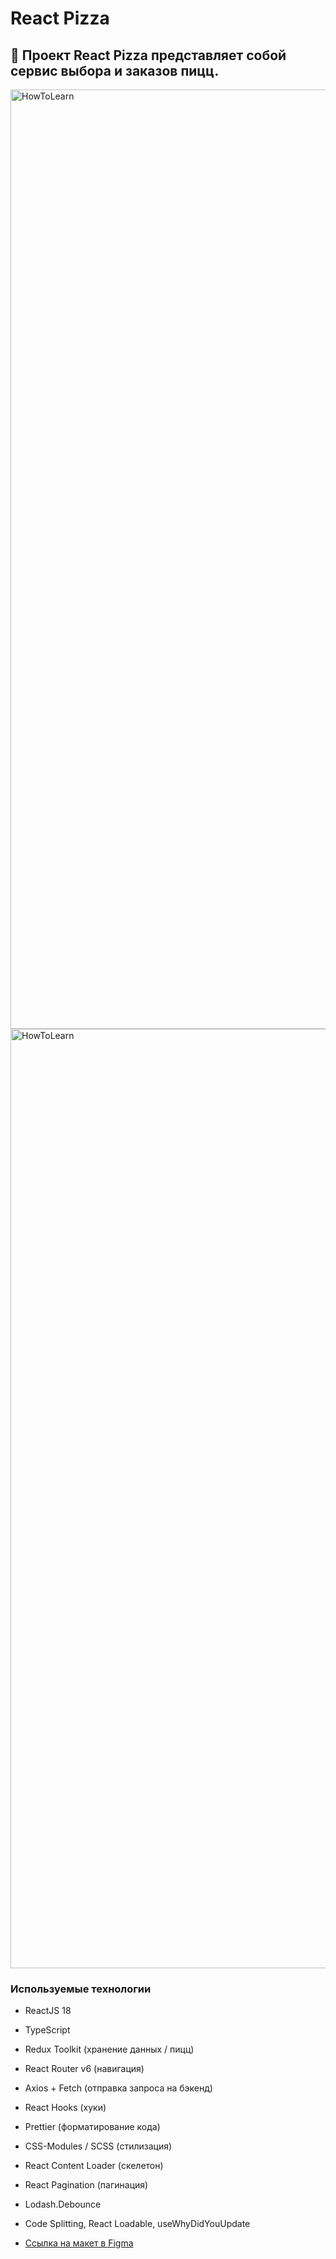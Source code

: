 # React Pizza

##  🍕 Проект React Pizza представляет собой сервис выбора и заказов пицц.

<!-- [Ссылка на Github Pages](https://mikhailyandex.github.io/BurgerReact/) -->

<img width="1503" alt="HowToLearn" src="https://github.com/MikhailYandex/ReactPizza/assets/114576286/c8363592-bafe-46db-938e-8f882a1592f4">


<img width="1503" alt="HowToLearn" src="https://github.com/MikhailYandex/ReactPizza/assets/114576286/f937a284-9541-45ee-b39e-0850dd7e704e">

### Используемые технологии
* ReactJS 18
* TypeScript
* Redux Toolkit (хранение данных / пицц)
* React Router v6 (навигация)
* Axios + Fetch (отправка запроса на бэкенд)
* React Hooks (хуки)
* Prettier (форматирование кода)
* CSS-Modules / SCSS (стилизация)
* React Content Loader (скелетон)
* React Pagination (пагинация)
* Lodash.Debounce
* Code Splitting, React Loadable, useWhyDidYouUpdate

* [Ссылка на макет в Figma](https://www.figma.com/file/wWUnQwvRDWBfPx1v1pCAfO/React-Pizza?type=design&node-id=0-1&mode=design&t=MXhVxGSPx35WjNRM-0)


